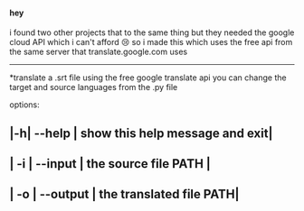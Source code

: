 #### hey
i found two other projects that to the same thing but they needed the google cloud API which 
i can't afford 😢 so i made this which uses the free api from the same server that translate.google.com uses

___

*translate a .srt file using the free google translate api you can change the target and source languages from the .py file

options:

  |-h| --help  |    show this help message and exit|
  --------------------------------------------------
|  -i | --input  |  the source file PATH |
--------------------------------------------
 | -o | --output |  the translated file PATH|
 ------------------------------------------
  
